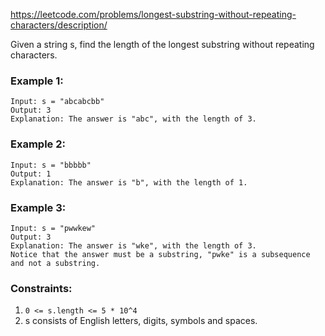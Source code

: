 https://leetcode.com/problems/longest-substring-without-repeating-characters/description/

Given a string s, find the length of the longest substring without repeating characters.

### Example 1:
```text
Input: s = "abcabcbb"
Output: 3
Explanation: The answer is "abc", with the length of 3.
```

### Example 2:
```text
Input: s = "bbbbb"
Output: 1
Explanation: The answer is "b", with the length of 1.
```

### Example 3:
```text
Input: s = "pwwkew"
Output: 3
Explanation: The answer is "wke", with the length of 3.
Notice that the answer must be a substring, "pwke" is a subsequence and not a substring.
```
 
### Constraints:

1. `0 <= s.length <= 5 * 10^4`
1. s consists of English letters, digits, symbols and spaces.